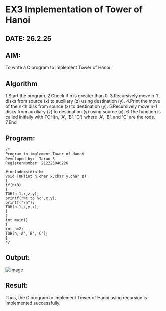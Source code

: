 # EX3 Implementation of Tower of Hanoi
## DATE: 26.2.25
## AIM:
To write a C program to implement Tower of Hanoi

## Algorithm
1.Start the program.
2.Check if n is greater than 0. 
3.Recursively move n-1 disks from source (x) to auxiliary (z) using destination (y). 
4.Print the move of the n-th disk from source (x) to destination (y). 
5.Recursively move n-1 disks from auxiliary (z) to destination (y) using source (x). 
6.The function is called initially with TOH(n, 'A', 'B', 'C') where 'A', 'B', and 'C' are the rods. 
7.End
   

## Program:
```
/*
Program to implement Tower of Hanoi
Developed by:  Tarun S
RegisterNumber: 212223040226

#include<stdio.h> 
void TOH(int n,char x,char y,char z) 
{ 
if(n>0) 
{ 
TOH(n-1,x,z,y); 
printf("%c to %c",x,y); 
printf("\n"); 
TOH(n-1,z,y,x); 
} 
} 
int main() 
{ 
int n=2; 
TOH(n,'A','B','C'); 
}
*/
```

## Output:
![image](https://github.com/user-attachments/assets/fb9b292c-91e6-419c-8421-4abd425d15f9)

## Result:
Thus, the C program to implement Tower of Hanoi using recursion is implemented successfully.
